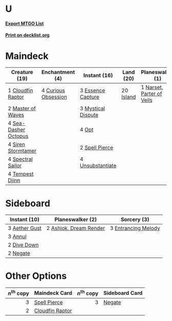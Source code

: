 # U

#### [Export MTGO List](../collection/U/U.txt)
#### [Print on decklist.org](http://decklist.org/?deckmain=1%09Cloudfin%20Raptor%0A4%09Curious%20Obsession%0A3%09Essence%20Capture%0A20%09Island%0A2%09Master%20of%20Waves%0A3%09Mystical%20Dispute%0A1%09Narset,%20Parter%20of%20Veils%0A4%09Opt%0A4%09Sea-Dasher%20Octopus%0A4%09Siren%20Stormtamer%0A4%09Spectral%20Sailor%0A2%09Spell%20Pierce%0A4%09Tempest%20Djinn%0A4%09Unsubstantiate&deckside=3%09Aether%20Gust%0A3%09Annul%0A2%09Ashiok,%20Dream%20Render%0A2%09Dive%20Down%0A3%09Entrancing%20Melody%0A2%09Negate)
# Maindeck

|                                         Creature (19)                                         |                                       Enchantment (4)                                        |                                        Instant (16)                                         |                                     Land (20)                                      |                                          Planeswalker (1)                                          |
|-----------------------------------------------------------------------------------------------|----------------------------------------------------------------------------------------------|---------------------------------------------------------------------------------------------|------------------------------------------------------------------------------------|----------------------------------------------------------------------------------------------------|
|1 [Cloudfin Raptor](http://gatherer.wizards.com/Pages/Card/Details.aspx?multiverseid=460767)   |4 [Curious Obsession](http://gatherer.wizards.com/Pages/Card/Details.aspx?multiverseid=439692)|3 [Essence Capture](http://gatherer.wizards.com/Pages/Card/Details.aspx?multiverseid=457181) |20 [Island](http://gatherer.wizards.com/Pages/Card/Details.aspx?multiverseid=439857)|1 [Narset, Parter of Veils](http://gatherer.wizards.com/Pages/Card/Details.aspx?multiverseid=460988)|
|2 [Master of Waves](http://gatherer.wizards.com/Pages/Card/Details.aspx?multiverseid=438441)   |                                                                                              |3 [Mystical Dispute](http://gatherer.wizards.com/Pages/Card/Details.aspx?multiverseid=473020)|                                                                                    |                                                                                                    |
|4 [Sea-Dasher Octopus](http://gatherer.wizards.com/Pages/Card/Details.aspx?multiverseid=479586)|                                                                                              |4 [Opt](http://gatherer.wizards.com/Pages/Card/Details.aspx?multiverseid=442948)             |                                                                                    |                                                                                                    |
|4 [Siren Stormtamer](http://gatherer.wizards.com/Pages/Card/Details.aspx?multiverseid=435232)  |                                                                                              |2 [Spell Pierce](http://gatherer.wizards.com/Pages/Card/Details.aspx?multiverseid=425876)    |                                                                                    |                                                                                                    |
|4 [Spectral Sailor](http://gatherer.wizards.com/Pages/Card/Details.aspx?multiverseid=466830)   |                                                                                              |4 [Unsubstantiate](http://gatherer.wizards.com/Pages/Card/Details.aspx?multiverseid=414374)  |                                                                                    |                                                                                                    |
|4 [Tempest Djinn](http://gatherer.wizards.com/Pages/Card/Details.aspx?multiverseid=442956)     |                                                                                              |                                                                                             |                                                                                    |                                                                                                    |


# Sideboard

|                                      Instant (10)                                      |                                        Planeswalker (2)                                         |                                         Sorcery (3)                                          |
|----------------------------------------------------------------------------------------|-------------------------------------------------------------------------------------------------|----------------------------------------------------------------------------------------------|
|3 [Aether Gust](http://gatherer.wizards.com/Pages/Card/Details.aspx?multiverseid=466796)|2 [Ashiok, Dream Render](http://gatherer.wizards.com/Pages/Card/Details.aspx?multiverseid=461155)|3 [Entrancing Melody](http://gatherer.wizards.com/Pages/Card/Details.aspx?multiverseid=435207)|
|3 [Annul](http://gatherer.wizards.com/Pages/Card/Details.aspx?multiverseid=45976)       |                                                                                                 |                                                                                              |
|2 [Dive Down](http://gatherer.wizards.com/Pages/Card/Details.aspx?multiverseid=435205)  |                                                                                                 |                                                                                              |
|2 [Negate](http://gatherer.wizards.com/Pages/Card/Details.aspx?multiverseid=423707)     |                                                                                                 |                                                                                              |


# Other Options

|*n*<sup>th</sup> copy|                                      Maindeck Card                                       |*n*<sup>th</sup> copy|                                 Sideboard Card                                  |
|--------------------:|------------------------------------------------------------------------------------------|--------------------:|---------------------------------------------------------------------------------|
|                    3|[Spell Pierce](http://gatherer.wizards.com/Pages/Card/Details.aspx?multiverseid=425876)   |                    3|[Negate](http://gatherer.wizards.com/Pages/Card/Details.aspx?multiverseid=423707)|
|                    2|[Cloudfin Raptor](http://gatherer.wizards.com/Pages/Card/Details.aspx?multiverseid=460767)|                     |                                                                                 |


